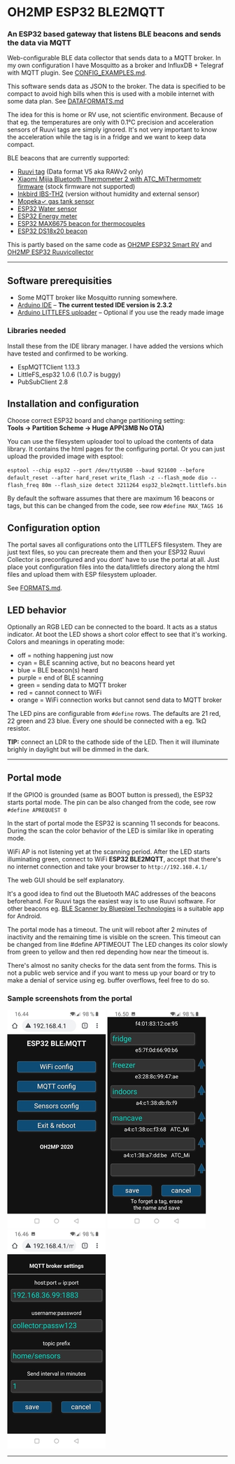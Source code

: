 # OH2MP ESP32 BLE2MQTT

### An ESP32 based gateway that listens BLE beacons and sends the data via MQTT

Web-configurable BLE data collector that sends data to a MQTT broker. In my own configuration I have
Mosquitto as a broker and InfluxDB + Telegraf with MQTT plugin. See [CONFIG_EXAMPLES.md](CONFIG_EXAMPLES.md). 

This software sends data as JSON to the broker. The data is specified to be compact to avoid high bills
when this is used with a mobile internet with some data plan. See [DATAFORMATS.md](DATAFORMATS.md)

The idea for this is home or RV use, not scientific environment. Because of that eg. the temperatures are 
only with 0.1°C precision and acceleration sensors of Ruuvi tags are simply ignored. It's not very
important to know the acceleration while the tag is in a fridge and we want to keep data compact.


BLE beacons that are currently supported:

- [Ruuvi tag](https://ruuvi.com/) (Data format V5 aka RAWv2 only)
- [Xiaomi Mijia Bluetooth Thermometer 2 with ATC_MiThermometr firmware](https://github.com/atc1441/ATC_MiThermometer) (stock firmware not supported)
- [Inkbird IBS-TH2](https://inkbird.com/products/ibs-th2-temp) (version without humidity and external sensor)
- [Mopeka✓ gas tank sensor](https://www.mopeka.com/product-category/sensor/)
- [ESP32 Water sensor](https://github.com/oh2mp/esp32_watersensor)
- [ESP32 Energy meter](https://github.com/oh2mp/esp32_energymeter)
- [ESP32 MAX6675 beacon for thermocouples](https://github.com/oh2mp/esp32_max6675_beacon)
- [ESP32 DS18x20 beacon](https://github.com/oh2mp/esp32_ds1820_ble)

This is partly based on the same code as [OH2MP ESP32 Smart RV](https://github.com/oh2mp/esp32_smart_rv)
and [OH2MP ESP32 Ruuvicollector](https://github.com/oh2mp/esp32_ruuvicollector)

------

## Software prerequisities

- Some MQTT broker like Mosquitto running somewhere.
- [Arduino IDE](https://www.arduino.cc/en/main/software) – __The current tested IDE version is 2.3.2__
- [Arduino LITTLEFS uploader](https://github.com/earlephilhower/arduino-littlefs-upload) – Optional if you use the ready made image

### Libraries needed

Install these from the IDE library manager. I have added the versions which have tested and confirmed to be working.

- EspMQTTClient 1.13.3
- LittleFS_esp32 1.0.6 (1.0.7 is buggy)
- PubSubClient 2.8

## Installation and configuration

Choose correct ESP32 board and change partitioning setting:<br /> **Tools -> Partition Scheme -> Huge APP(3MB No OTA)**

You can use the filesystem uploader tool to upload the contents of data library. It contains the html pages for
the configuring portal. Or you can just upload the provided image with esptool:

`esptool --chip esp32 --port /dev/ttyUSB0 --baud 921600 --before default_reset --after hard_reset write_flash -z --flash_mode dio --flash_freq 80m --flash_size detect 3211264 esp32_ble2mqtt.littlefs.bin`

By default the software assumes that there are maximum 16 beacons or tags, but this can be changed from the code,
see row `#define MAX_TAGS 16`

## Configuration option

The portal saves all configurations onto the LITTLEFS filesystem. They are just text files, so you can
precreate them and then your ESP32 Ruuvi Collector is preconfigured and you dont' have to use the portal
at all. Just place yout configuration files into the data/littlefs directory along the html files and 
upload them with ESP filesystem uploader.

See [FORMATS.md](FORMATS.md).

## LED behavior

Optionally an RGB LED can be connected to the board. It acts as a status indicator. At boot the LED
shows a short color effect to see that it's working. Colors and meanings in operating mode:

- off = nothing happening just now
- cyan = BLE scanning active, but no beacons heard yet
- blue = BLE beacon(s) heard
- purple = end of BLE scanning
- green = sending data to MQTT broker
- red = cannot connect to WiFi
- orange = WiFi connection works but cannot send data to MQTT broker

The LED pins are configurable from `#define` rows. The defaults are 21 red, 22 green and 23 blue.
Every one should be connected with a eg. 1kΩ resistor.

__TIP:__ connect an LDR to the cathode side of the LED. Then it will illuminate brighly in daylight
but will be dimmed in the dark. 

------

## Portal mode

If the GPIO0 is grounded (same as BOOT button is pressed), the ESP32 starts portal mode.
The pin can be also changed from the code, see row `#define APREQUEST 0`

In the start of portal mode the ESP32 is scanning 11 seconds for beacons. During the scan the color
behavior of the LED is similar like in operating mode.

WiFi AP is not listening yet at the scanning period. After the LED starts illuminating green, 
connect to WiFi **ESP32&nbsp;BLE2MQTT**, accept that there's no internet connection
and take your browser to `http://192.168.4.1/`

The web GUI should be self explanatory. 

It's a good idea to find out the Bluetooth MAC addresses of the beacons beforehand. For Ruuvi tags the
easiest way is to use Ruuvi software. For other beacons eg. 
[BLE Scanner by Bluepixel Technologies](https://play.google.com/store/apps/details?id=com.macdom.ble.blescanner)
is a suitable app for Android.

The portal mode has a timeout. The unit will reboot after 2 minutes of inactivity and the remaining time
is visible on the screen. This timeout can be changed from line #define APTIMEOUT
The LED changes its color slowly from green to yellow and then red depending how near the timeout is.

There's almost no sanity checks for the data sent from the forms. This is not a public web service and if 
you want to mess up your board or try to make a denial of service using eg. buffer overflows, feel free to 
do so.

### Sample screenshots from the portal

![Portal main](s/portal.jpg)
![Sensors config](s/sensors_config.jpg)
![MQTT config](s/mqtt_config.jpg)

------

